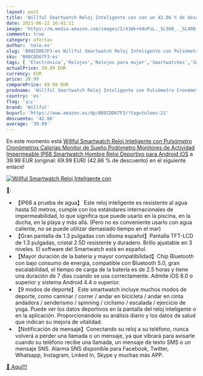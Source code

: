 ```yaml
---
layout: post
title: 'Willful Smartwatch Reloj Inteligente con con un 42.86 % de descuento'
date: 2021-06-22 16:41:11
image: 'https://m.media-amazon.com/images/I/41Wk+X4nPzL._SL500_._SL400_.jpg'
comments: true
category: ofertas
author: 'tole.es'
slug: 'B08CDD67F3-es Willful Smartwatch Reloj Inteligente con Pulsómetro...'
sku: 'B08CDD67F3-es'
tags: [ 'Electrónica','Relojes','Relojes para mujer','Smartwatches','Smartwatches Fashion para Mujer','Tecnología para vestir','android','willful', ]
actualPrice: 39.99 EUR
currency: EUR
price: 39.99
comparePrice: 69.99 EUR
prodname: 'Willful Smartwatch Reloj Inteligente con Pulsómetro Cronómetros Calorías Monitor de Sueño Podómetro Monitores de Actividad Impermeable IP68 Smartwatch Hombre Reloj Deportivo para Android iOS'
country: 'es'
flag: '🇪🇸'
brand: 'Willful'
buyurl: 'https://www.amazon.es/dp/B08CDD67F3/?tag=tolees-21'
descuento: '42.86'
average: '39.99'
---
```


En este momento está [Willful Smartwatch Reloj Inteligente con Pulsómetro Cronómetros Calorías Monitor de Sueño Podómetro Monitores de Actividad Impermeable IP68 Smartwatch Hombre Reloj Deportivo para Android iOS](https://www.amazon.es/dp/B08CDD67F3/?tag=tolees-21) a 39.99 EUR (original: 69.99 EUR) (42.86 %  de descuento) en el siguiente enlace!

[![Willful Smartwatch Reloj Inteligente con](https://m.media-amazon.com/images/I/41Wk+X4nPzL._SL500_._SL400_.jpg)](https://www.amazon.es/dp/B08CDD67F3/?tag=tolees-21)

🔎:

- 【IP68 a prueba de agua】 Este reloj inteligente es resistente al agua hasta 50 metros, cumple con los estándares internacionales de impermeabilidad, lo que significa que puede usarlo en la piscina, en la ducha, en la playa y más allá. (Pero no es conveniente usarlo con agua caliente, no se puede utilizar demasiado tiempo en el mar)
- 【Gran pantalla de 1.3 pulgadas con idioma español】Pantalla TFT-LCD de 1.3 pulgadas, cristal 2.5D resistente y duradero. Brillo ajustable en 3 niveles. El software del Smartwatch está en español.
- 【Mayor duración de la batería y mayor compatibilidad】Chip Bluetooth con bajo consumo de energía, compatible con Bluetooth 5.0, gran escalabilidad, el tiempo de carga de la batería es de 2.5 horas y tiene una duración de 7 días cuando se usa correctamente. Admite iOS 8.0 o superior y sistema Android 4.4 o superior.
- 【9 modos de deporte】 Este smartwatch incluye muchos modos de deporte, como caminar / correr / andar en bicicleta / andar en cinta andadora / senderismo / spinning / ciclismo / escalada / ejercicio de yoga. Puede ver los datos deportivos en la pantalla del reloj inteligente o en la aplicación. Proporcionándole su análisis diario y los datos de salud que indican su mejora de vitalidad.
- 【Notificación de mensaje】Conectando su reloj a su teléfono, nunca volverá a perder una llamada o un mensaje, ya que vibrará para avisarle cuando su teléfono recibe una llamada, un mensaje de texto SMS o un mensaje SNS. Alarma SNS disponible para Facebook, Twitter, Whatsapp, Instagram, Linked In, Skype y muchas más APP.

[🛒 Aquí!!!](https://www.amazon.es/dp/B08CDD67F3/?tag=tolees-21)
